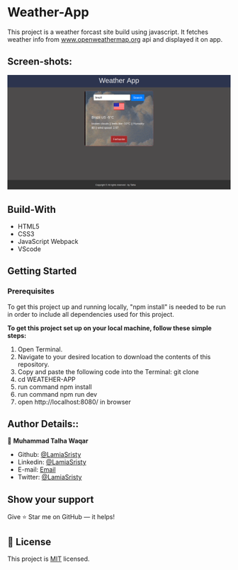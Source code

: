 # Weather-App

This project is a weather forcast site build using javascript. It fetches weather info from www.openweathermap.org api and displayed it on app.

## Screen-shots:

<img src="./Screenshot.png">

## Build-With

- HTML5
- CSS3
- JavaScript Webpack
- VScode

## Getting Started

### Prerequisites

To get this project up and running locally, "npm install" is needed to be run in order to include all dependencies used for this project.

**To get this project set up on your local machine, follow these simple steps:**

1. Open Terminal.
2. Navigate to your desired location to download the contents of this repository.
3. Copy and paste the following code into the Terminal: git clone
4. cd WEATEHER-APP
5. run command npm install
6. run command npm run dev
7. open http://localhost:8080/ in browser

## Author Details::

👤 **Muhammad Talha Waqar**

- Github: [@LamiaSristy](https://github.com/talhawaqar)
- Linkedin: [@LamiaSristy](https://www.linkedin.com/in/talhawaqar/)
- E-mail: <a href="mailto:talhawaqar007@gmail.com?subject=Hello Talha!">Email</a>
- Twitter: [@LamiaSristy](https://twitter.com/MuhammadTalhaW4)

## Show your support

Give ⭐ Star me on GitHub — it helps!

## 📝 License

This project is [MIT](lic.url) licensed.
